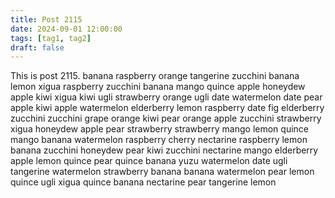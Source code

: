 ```yaml
---
title: Post 2115
date: 2024-09-01 12:00:00
tags: [tag1, tag2]
draft: false
---
```

This is post 2115.
banana
raspberry
orange
tangerine
zucchini
banana
lemon
xigua
raspberry
zucchini
banana
mango
quince
apple
honeydew
apple
kiwi
xigua
kiwi
ugli
strawberry
orange
ugli
date
watermelon
date
pear
apple
kiwi
apple
watermelon
elderberry
lemon
raspberry
date
fig
elderberry
zucchini
zucchini
grape
orange
kiwi
pear
orange
apple
zucchini
strawberry
xigua
honeydew
apple
pear
strawberry
strawberry
mango
lemon
quince
mango
banana
watermelon
raspberry
cherry
nectarine
raspberry
lemon
banana
zucchini
honeydew
pear
kiwi
zucchini
nectarine
mango
elderberry
apple
lemon
quince
pear
quince
banana
yuzu
watermelon
date
ugli
tangerine
watermelon
strawberry
banana
banana
watermelon
pear
lemon
quince
ugli
xigua
quince
banana
nectarine
pear
tangerine
lemon
